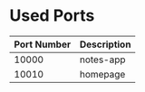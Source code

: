 # Used Ports

| Port Number | Description |
| ----------- | ----------- |
| 10000       | notes-app   |
| 10010       | homepage    |
